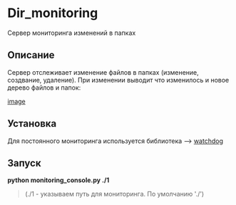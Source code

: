 # Dir_monitoring
Сервер мониторинга изменений в папках

## Описание
Сервер отслеживает изменение файлов в папках (изменение, создвание, удаление).
При изменении выводит что изменилось и новое дерево файлов и папок:

[image](https://user-images.githubusercontent.com/58893102/227770554-08b65f6a-42f2-451f-812d-1c78f6b5263f.png)

## Установка
Для постоянного мониторинга используется библиотека --> [watchdog](https://github.com/gorakhargosh/watchdog)

## Запуск
 
  **python monitoring_console.py ./1**

  >(./1 - указываем путь для мониторинга. По умолчанию './')
